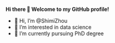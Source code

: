 **Hi there 👋 Welcome to my GitHub profile!**


- 👋 Hi, I’m @ShimiZhou
- 👀 I’m interested in data science
- 🌱 I’m currently pursuing PhD degree 


<!---
ShimiZhou/ShimiZhou is a ✨ special ✨ repository because its `README.md` (this file) appears on your GitHub profile.
You can click the Preview link to take a look at your changes.
--->
